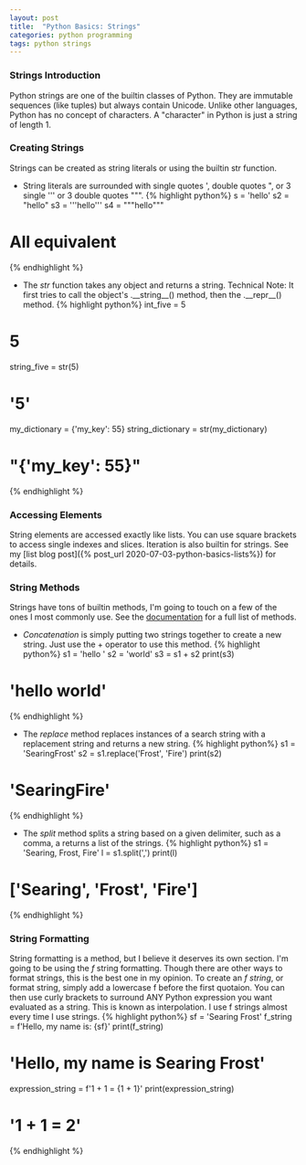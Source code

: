 ```yaml
---
layout: post
title:  "Python Basics: Strings"
categories: python programming
tags: python strings
---
```


### Strings Introduction
Python strings are one of the builtin classes of Python. 
They are immutable sequences (like tuples) but always contain Unicode. 
Unlike other languages, Python has no concept of characters. 
A "character" in Python is just a string of length 1. 

### Creating Strings
Strings can be created as string literals or using the builtin str function. 
* String literals are surrounded with single quotes ', double quotes ", or 3 single ''' or 3 double quotes """.
{% highlight python%}
s = 'hello'
s2 = "hello"
s3 = '''hello'''
s4 = """hello"""
# All equivalent
{% endhighlight %}

* The *str* function takes any object and returns a string. 
Technical Note: It first tries to call the object's .\_\_string\_\_() method, then the .\_\_repr\_\_() method.
{% highlight python%}
int_five = 5
# 5
string_five = str(5)
# '5'
my_dictionary = {'my_key': 55}
string_dictionary = str(my_dictionary)
# "{'my_key': 55}"
{% endhighlight %}


### Accessing Elements
String elements are accessed exactly like lists. 
You can use square brackets to access single indexes and slices.
Iteration is also builtin for strings.
See my [list blog post]({% post_url 2020-07-03-python-basics-lists%}) for details.

### String Methods
Strings have tons of builtin methods, I'm going to touch on a few of the ones I most commonly use.
See the [documentation](https://docs.python.org/3/library/stdtypes.html#str) for a full list of methods.
* *Concatenation* is simply putting two strings together to create a new string. 
Just use the + operator to use this method. 
{% highlight python%}
s1 = 'hello '
s2 = 'world'
s3 = s1 + s2
print(s3)
# 'hello world'
{% endhighlight %}

* The *replace* method replaces instances of a search string with a replacement string and returns a new string. 
{% highlight python%}
s1 = 'SearingFrost'
s2 = s1.replace('Frost', 'Fire')
print(s2)
# 'SearingFire'
{% endhighlight %}

* The *split* method splits a string based on a given delimiter, such as a comma, a returns a list of the strings.
{% highlight python%}
s1 = 'Searing, Frost, Fire'
l = s1.split(',')
print(l)
# ['Searing', 'Frost', 'Fire']
{% endhighlight %}


### String Formatting
String formatting is a method, but I believe it deserves its own section. 
I'm going to be using the *f* string formatting.
Though there are other ways to format strings, this is the best one in my opinion.
To create an *f string*, or format string, simply add a lowercase f before the first quotaion. 
You can then use curly brackets to surround ANY Python expression you want evaluated as a string. 
This is known as interpolation.
I use f strings almost every time I use strings. 
{% highlight python%}
sf = 'Searing Frost'
f_string = f'Hello, my name is: {sf}'
print(f_string)
# 'Hello, my name is Searing Frost'

expression_string = f'1 + 1 = {1 + 1}'
print(expression_string)
# '1 + 1 = 2'
{% endhighlight %}